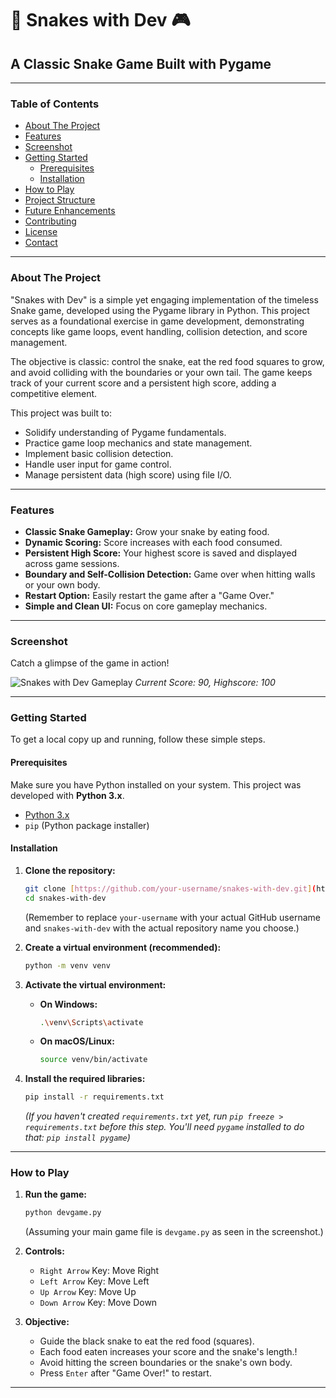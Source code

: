# 🐍 Snakes with Dev 🎮

## A Classic Snake Game Built with Pygame

---

### Table of Contents

- [About The Project](#about-the-project)
- [Features](#features)
- [Screenshot](#screenshot)
- [Getting Started](#getting-started)
  - [Prerequisites](#prerequisites)
  - [Installation](#installation)
- [How to Play](#how-to-play)
- [Project Structure](#project-structure)
- [Future Enhancements](#future-enhancements)
- [Contributing](#contributing)
- [License](#license)
- [Contact](#contact)

---

### About The Project

"Snakes with Dev" is a simple yet engaging implementation of the timeless Snake game, developed using the Pygame library in Python. This project serves as a foundational exercise in game development, demonstrating concepts like game loops, event handling, collision detection, and score management.

The objective is classic: control the snake, eat the red food squares to grow, and avoid colliding with the boundaries or your own tail. The game keeps track of your current score and a persistent high score, adding a competitive element.

This project was built to:
* Solidify understanding of Pygame fundamentals.
* Practice game loop mechanics and state management.
* Implement basic collision detection.
* Handle user input for game control.
* Manage persistent data (high score) using file I/O.

---

### Features

* **Classic Snake Gameplay:** Grow your snake by eating food.
* **Dynamic Scoring:** Score increases with each food consumed.
* **Persistent High Score:** Your highest score is saved and displayed across game sessions.
* **Boundary and Self-Collision Detection:** Game over when hitting walls or your own body.
* **Restart Option:** Easily restart the game after a "Game Over."
* **Simple and Clean UI:** Focus on core gameplay mechanics.

---

### Screenshot

Catch a glimpse of the game in action!

![Snakes with Dev Gameplay](![image](https://github.com/user-attachments/assets/18742dad-cfa2-4b01-9ee0-8f1cd3d09a02)
)
*Current Score: 90, Highscore: 100*

---

### Getting Started

To get a local copy up and running, follow these simple steps.

#### Prerequisites

Make sure you have Python installed on your system. This project was developed with **Python 3.x**.

* [Python 3.x](https://www.python.org/downloads/)
* `pip` (Python package installer)

#### Installation

1.  **Clone the repository:**
    ```bash
    git clone [https://github.com/your-username/snakes-with-dev.git](https://github.com/your-username/snakes-with-dev.git)
    cd snakes-with-dev
    ```
    (Remember to replace `your-username` with your actual GitHub username and `snakes-with-dev` with the actual repository name you choose.)

2.  **Create a virtual environment (recommended):**
    ```bash
    python -m venv venv
    ```

3.  **Activate the virtual environment:**
    * **On Windows:**
        ```bash
        .\venv\Scripts\activate
        ```
    * **On macOS/Linux:**
        ```bash
        source venv/bin/activate
        ```

4.  **Install the required libraries:**
    ```bash
    pip install -r requirements.txt
    ```
    *(If you haven't created `requirements.txt` yet, run `pip freeze > requirements.txt` before this step. You'll need `pygame` installed to do that: `pip install pygame`)*

---

### How to Play

1.  **Run the game:**
    ```bash
    python devgame.py
    ```
    (Assuming your main game file is `devgame.py` as seen in the screenshot.)

2.  **Controls:**
    * `Right Arrow` Key: Move Right
    * `Left Arrow` Key: Move Left
    * `Up Arrow` Key: Move Up
    * `Down Arrow` Key: Move Down

3.  **Objective:**
    * Guide the black snake to eat the red food (squares).
    * Each food eaten increases your score and the snake's length.!
    * Avoid hitting the screen boundaries or the snake's own body.
    * Press `Enter` after "Game Over!" to restart.

---


